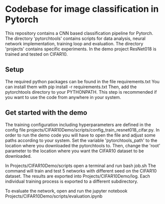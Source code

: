 # Codebase for image classification in Pytorch

This repository contains a CNN based classification pipeline for Pytorch. The directory 'pytorchtools' contains scripts for data analysis, neural network implementation, training loop and evaluation. The directory 'projects' contains specific experiments. In the demo project ResNet018 is trained and tested on CIFAR10.

## Setup

The required python packages can be found in the file requirements.txt
You can install them with 
    pip install -r requirements.txt 
Then, add the pytorchtools directory to your PYTHONPATH. This step is recommended if you want to use the code from anywhere in your system.

## Get started with the demo

The training configuration including hyperparameters are defined in the config file projects/CIFAR10Demo/scripts/config_train_resnet018_cifar.py. In order to run the demo code you will have to open the file and adjust some paths according to your system. Set the variable 'pytorchtools_path' to the location where you downloaded the pytorchtools to. Then, change the 'root' parameter to the location where you want the CIFAR10 dataset to be downloaded.

In Projects/CIFAR10Demo/scripts open a terminal and run
    bash job.sh
The command will train and test 5 networks with different seed on the CIFAR10 dataset. The results are exported into Projects/CIFAR10Demo/log. Each individual training process is exported to a different subdirectory. 

To evaluate the network, open and run the jupyter notebook Projects/CIFAR10Demo/scripts/evaluation.ipynb